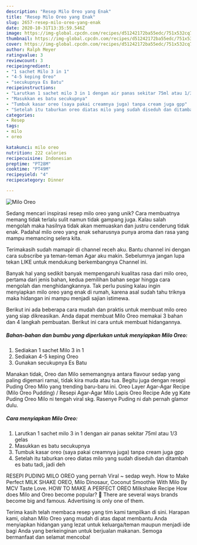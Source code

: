 ```yaml
---
description: "Resep Milo Oreo yang Enak"
title: "Resep Milo Oreo yang Enak"
slug: 2657-resep-milo-oreo-yang-enak
date: 2020-10-31T13:35:59.546Z
image: https://img-global.cpcdn.com/recipes/d51242172ba55edc/751x532cq70/milo-oreo-foto-resep-utama.jpg
thumbnail: https://img-global.cpcdn.com/recipes/d51242172ba55edc/751x532cq70/milo-oreo-foto-resep-utama.jpg
cover: https://img-global.cpcdn.com/recipes/d51242172ba55edc/751x532cq70/milo-oreo-foto-resep-utama.jpg
author: Ralph Meyer
ratingvalue: 3
reviewcount: 3
recipeingredient:
- "1 sachet Milo 3 in 1"
- "4-5 keping Oreo"
- "secukupnya Es Batu"
recipeinstructions:
- "Larutkan 1 sachet milo 3 in 1 dengan air panas sekitar 75ml atau 1/3 gelas"
- "Masukkan es batu secukupnya"
- "Tumbuk kasar oreo (saya pakai creamnya juga) tanpa cream juga gpp"
- "Setelah itu taburkan oreo diatas milo yang sudah diseduh dan ditambah es batu tadi, jadi deh"
categories:
- Resep
tags:
- milo
- oreo

katakunci: milo oreo 
nutrition: 222 calories
recipecuisine: Indonesian
preptime: "PT28M"
cooktime: "PT49M"
recipeyield: "4"
recipecategory: Dinner

---
```



![Milo Oreo](https://img-global.cpcdn.com/recipes/d51242172ba55edc/751x532cq70/milo-oreo-foto-resep-utama.jpg)

Sedang mencari inspirasi resep milo oreo yang unik? Cara membuatnya memang tidak terlalu sulit namun tidak gampang juga. Kalau salah mengolah maka hasilnya tidak akan memuaskan dan justru cenderung tidak enak. Padahal milo oreo yang enak seharusnya punya aroma dan rasa yang mampu memancing selera kita.

Terimakasih sudah mamapir di channel receh aku. Bantu channel ini dengan cara subscribe ya teman-teman Agar aku makin. Sebelumnya jangan lupa tekan LIKE untuk mendukung berkembangnya Channel ini.

Banyak hal yang sedikit banyak mempengaruhi kualitas rasa dari milo oreo, pertama dari jenis bahan, kedua pemilihan bahan segar hingga cara mengolah dan menghidangkannya. Tak perlu pusing kalau ingin menyiapkan milo oreo yang enak di rumah, karena asal sudah tahu triknya maka hidangan ini mampu menjadi sajian istimewa.


Berikut ini ada beberapa cara mudah dan praktis untuk membuat milo oreo yang siap dikreasikan. Anda dapat membuat Milo Oreo memakai 3 bahan dan 4 langkah pembuatan. Berikut ini cara untuk membuat hidangannya.

<!--inarticleads1-->

##### Bahan-bahan dan bumbu yang diperlukan untuk menyiapkan Milo Oreo:

1. Sediakan 1 sachet Milo 3 in 1
1. Sediakan 4-5 keping Oreo
1. Gunakan secukupnya Es Batu


Manakan tidak, Oreo dan Milo sememangnya antara flavour sedap yang paling digemari ramai, tidak kira muda atau tua. Begitu juga dengan resepi Puding Oreo Milo yang trending baru-baru ini. Oreo Layer Agar-Agar Recipe (Milo Oreo Pudding) / Resepi Agar-Agar Milo Lapis Oreo Recipe Ade yg Kate Puding Oreo Milo ni tengah viral skg. Rasenye Puding ni dah pernah glamor dulu. 

<!--inarticleads2-->

##### Cara menyiapkan Milo Oreo:

1. Larutkan 1 sachet milo 3 in 1 dengan air panas sekitar 75ml atau 1/3 gelas
1. Masukkan es batu secukupnya
1. Tumbuk kasar oreo (saya pakai creamnya juga) tanpa cream juga gpp
1. Setelah itu taburkan oreo diatas milo yang sudah diseduh dan ditambah es batu tadi, jadi deh


RESEPI PUDING MILO OREO yang pernah Viral ~ sedap weyh. How to Make Perfect MILK SHAKE OREO, Milo Dinosaur, Coconut Smoothie With Milo By MCV Taste Love. HOW TO MAKE A PERFECT OREO Milkshake Recipe How does Milo and Oreo become popular?  There are several ways brands become big and famous. Advertising is only one of them. 

Terima kasih telah membaca resep yang tim kami tampilkan di sini. Harapan kami, olahan Milo Oreo yang mudah di atas dapat membantu Anda menyiapkan hidangan yang lezat untuk keluarga/teman maupun menjadi ide bagi Anda yang berkeinginan untuk berjualan makanan. Semoga bermanfaat dan selamat mencoba!
